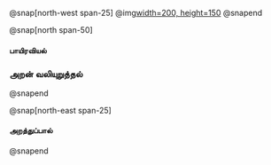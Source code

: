 
@snap[north-west span-25]
@img[width=200, height=150](assets/img/logo.jpg)
@snapend

@snap[north span-50]
#### பாயிரவியல்

### அறன் வலியுறுத்தல்
@snapend

@snap[north-east span-25]
#### அறத்துப்பால்
@snapend